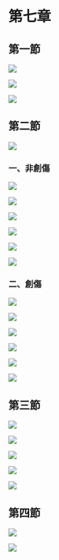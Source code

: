 # 第七章

## 第一節

![](.gitbook/assets/134.jpg)

![](.gitbook/assets/135.jpg)

![](.gitbook/assets/136.jpg)

## 第二節

![](.gitbook/assets/137.jpg)

### 一、非創傷

![](.gitbook/assets/138.jpg)

![](.gitbook/assets/139.jpg)

![](.gitbook/assets/140.jpg)

![](.gitbook/assets/141.jpg)

![](.gitbook/assets/142.jpg)

![](.gitbook/assets/143.jpg)

### 二、創傷

![](.gitbook/assets/144.jpg)

![](.gitbook/assets/145.jpg)

![](.gitbook/assets/146.jpg)

![](.gitbook/assets/147.jpg)

![](.gitbook/assets/148.jpg)

![](.gitbook/assets/149.jpg)

## 第三節

![](.gitbook/assets/150.jpg)

![](.gitbook/assets/151.jpg)

![](.gitbook/assets/152.jpg)

![](.gitbook/assets/153.jpg)

![](.gitbook/assets/154.jpg)

## 第四節

![](.gitbook/assets/155.jpg)

![](.gitbook/assets/156.jpg)

